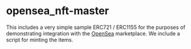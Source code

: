 # opensea_nft-master
This includes a very simple sample ERC721 / ERC1155 for the purposes of demonstrating integration with the [OpenSea](https://opensea.io) marketplace. We include a script for minting the items.
